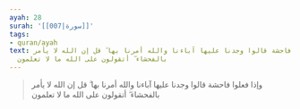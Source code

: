 ```yaml
---
ayah: 28
surah: '[[007|سورة]]'
tags:
- quran/ayah
text: وإذا فعلوا فاحشة قالوا وجدنا عليها آباءنا والله أمرنا بها ۗ قل إن الله لا يأمر
  بالفحشاء ۖ أتقولون على الله ما لا تعلمون
---
```

> وإذا فعلوا فاحشة قالوا وجدنا عليها آباءنا والله أمرنا بها ۗ قل إن الله لا يأمر بالفحشاء ۖ أتقولون على الله ما لا تعلمون
